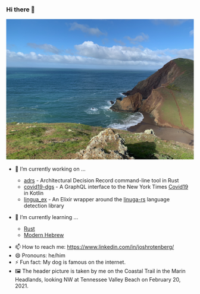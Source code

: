 ### Hi there 👋

![Tennessee Valley Beach](https://github.com/joshrotenberg/joshrotenberg/blob/main/img/tvb.png)
<!--
**joshrotenberg/joshrotenberg** is a ✨ _special_ ✨ repository because its `README.md` (this file) appears on your GitHub profile.
-->

- 🔭 I’m currently working on ...
   * [adrs][0] - Architectural Decision Record command-line tool in Rust
   * [covid19-dgs][1] - A GraphQL interface to the New York Times [Covid19](https://github.com/nytimes/covid-19-data) in Kotlin
   * [lingua_ex][2] - An Elixir wrapper around the [linuga-rs](https://crates.io/crates/lingua) language detection library
 
- 🌱 I’m currently learning ...
   * [Rust](https://www.rust-lang.org)
   * [Modern Hebrew](http://hebrew-academy.org.il)
 
 <!--
- 👯 I’m looking to collaborate on ...
- 🤔 I’m looking for help with ...
- 💬 Ask me about ...
-->
- 📫 How to reach me: https://www.linkedin.com/in/joshrotenberg/
- 😄 Pronouns: he/him
- ⚡ Fun fact: My dog is famous on the internet.
- 🖼 The header picture is taken by me on the Coastal Trail in the Marin Headlands, looking NW at Tennessee Valley Beach on February 20, 2021.

[0]: https://github.com/joshrotenberg/adrs
[1]: https://github.com/joshrotenberg/covid19-dgs
[2]: https://github.com/joshrotenberg/lingua_ex
